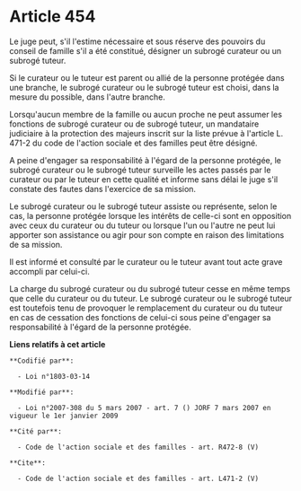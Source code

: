# Article 454

Le juge peut, s'il l'estime nécessaire et sous réserve des pouvoirs du conseil de famille s'il a été constitué, désigner un
subrogé curateur ou un subrogé tuteur.

Si le curateur ou le tuteur est parent ou allié de la personne protégée dans une branche, le subrogé curateur ou le subrogé
tuteur est choisi, dans la mesure du possible, dans l'autre branche.

Lorsqu'aucun membre de la famille ou aucun proche ne peut assumer les fonctions de subrogé curateur ou de subrogé tuteur, un
mandataire judiciaire à la protection des majeurs inscrit sur la liste prévue à l'article L. 471-2 du code de l'action
sociale et des familles peut être désigné.

A peine d'engager sa responsabilité à l'égard de la personne protégée, le subrogé curateur ou le subrogé tuteur surveille les
actes passés par le curateur ou par le tuteur en cette qualité et informe sans délai le juge s'il constate des fautes dans
l'exercice de sa mission.

Le subrogé curateur ou le subrogé tuteur assiste ou représente, selon le cas, la personne protégée lorsque les intérêts de
celle-ci sont en opposition avec ceux du curateur ou du tuteur ou lorsque l'un ou l'autre ne peut lui apporter son assistance
ou agir pour son compte en raison des limitations de sa mission.

Il est informé et consulté par le curateur ou le tuteur avant tout acte grave accompli par celui-ci.

La charge du subrogé curateur ou du subrogé tuteur cesse en même temps que celle du curateur ou du tuteur. Le subrogé
curateur ou le subrogé tuteur est toutefois tenu de provoquer le remplacement du curateur ou du tuteur en cas de cessation
des fonctions de celui-ci sous peine d'engager sa responsabilité à l'égard de la personne protégée.

**Liens relatifs à cet article**

	**Codifié par**:

	  - Loi n°1803-03-14

	**Modifié par**:

	  - Loi n°2007-308 du 5 mars 2007 - art. 7 () JORF 7 mars 2007 en vigueur le 1er janvier 2009

	**Cité par**:

	  - Code de l'action sociale et des familles - art. R472-8 (V)

	**Cite**:

	  - Code de l'action sociale et des familles - art. L471-2 (V)
